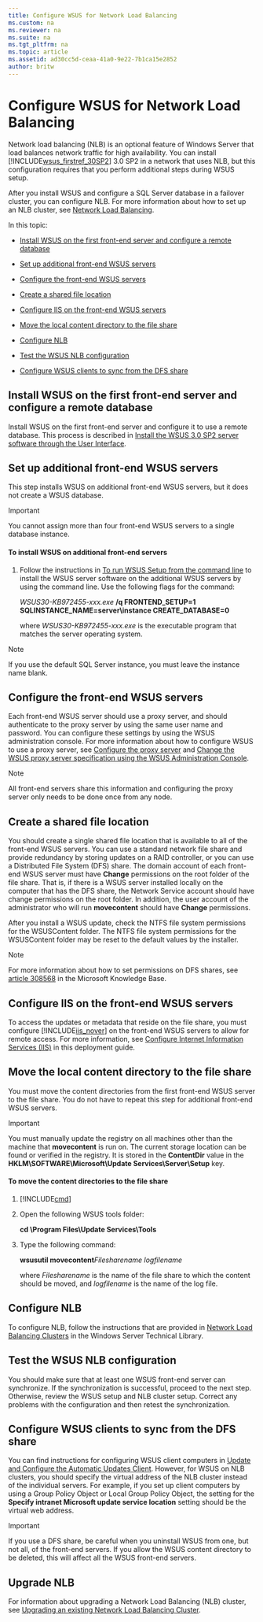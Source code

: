 ```yaml
---
title: Configure WSUS for Network Load Balancing
ms.custom: na
ms.reviewer: na
ms.suite: na
ms.tgt_pltfrm: na
ms.topic: article
ms.assetid: ad30cc5d-ceaa-41a0-9e22-7b1ca15e2852
author: britw
---
```

# Configure WSUS for Network Load Balancing
Network load balancing \(NLB\) is an optional feature of Windows Server that load balances network traffic for high availability. You can install [!INCLUDE[wsus_firstref_30SP2](../Token/wsus_firstref_30SP2_md.md)] 3.0 SP2 in a network that uses NLB, but this configuration requires that you perform additional steps during WSUS setup.  
  
After you install WSUS and configure a SQL Server database in a failover cluster, you can configure NLB. For more information about how to set up an NLB cluster, see [Network Load Balancing](http://go.microsoft.com/fwlink/?LinkID=201304).  
  
In this topic:  
  
-   [Install WSUS on the first front\-end server and configure a remote database](../Topic/Configure-WSUS-for-Network-Load-Balancing.md#firstfe)  
  
-   [Set up additional front\-end WSUS servers](../Topic/Configure-WSUS-for-Network-Load-Balancing.md#morefe)  
  
-   [Configure the front\-end WSUS servers](../Topic/Configure-WSUS-for-Network-Load-Balancing.md#configfe)  
  
-   [Create a shared file location](../Topic/Configure-WSUS-for-Network-Load-Balancing.md#fs)  
  
-   [Configure IIS on the front\-end WSUS servers](../Topic/Configure-WSUS-for-Network-Load-Balancing.md#iis)  
  
-   [Move the local content directory to the file share](../Topic/Configure-WSUS-for-Network-Load-Balancing.md#move)  
  
-   [Configure NLB](../Topic/Configure-WSUS-for-Network-Load-Balancing.md#nlb)  
  
-   [Test the WSUS NLB configuration](../Topic/Configure-WSUS-for-Network-Load-Balancing.md#test)  
  
-   [Configure WSUS clients to sync from the DFS share](../Topic/Configure-WSUS-for-Network-Load-Balancing.md#synchdfs)  
  
## <a name="firstfe"></a>Install WSUS on the first front\-end server and configure a remote database  
Install WSUS on the first front\-end server and configure it to use a remote database. This process is described in [Install the WSUS 3.0 SP2 server software through the User Interface](assetId:///3bc2933c-8d26-4594-b989-e64b406f3147).  
  
## <a name="morefe"></a>Set up additional front\-end WSUS servers  
This step installs WSUS on additional front\-end WSUS servers, but it does not create a WSUS database.  
  
> [!IMPORTANT]  
> You cannot assign more than four front\-end WSUS servers to a single database instance.  
  
#### To install WSUS on additional front\-end servers  
  
1.  Follow the instructions in [To run WSUS Setup from the command line](assetId:///2443408e-5bd2-4b1f-b0a5-7ee1452fe5bc#procCL) to install the WSUS server software on the additional WSUS servers by using the command line. Use the following flags for the command:  
  
    *WSUS30\-KB972455\-xxx.exe* **\/q FRONTEND\_SETUP\=1 SQLINSTANCE\_NAME\=server\\instance CREATE\_DATABASE\=0**  
  
    where *WSUS30\-KB972455\-xxx.exe* is the executable program that matches the server operating system.  
  
> [!NOTE]  
> If you use the default SQL Server instance, you must leave the instance name blank.  
  
## <a name="configfe"></a>Configure the front\-end WSUS servers  
Each front\-end WSUS server should use a proxy server, and should authenticate to the proxy server by using the same user name and password. You can configure these settings by using the WSUS administration console. For more information about how to configure WSUS to use a proxy server, see [Configure the proxy server](../Topic/Prepare-the-Network-and-Server-for-WSUS-3.0-SP2.md#proxy) and [Change the WSUS proxy server specification using the WSUS Administration Console](../Topic/Change-the-WSUS-proxy-server-specification-using-the-WSUS-Administration-Console.md).  
  
> [!NOTE]  
> All front\-end servers share this information and configuring the proxy server only needs to be done once from any node.  
  
## <a name="fs"></a>Create a shared file location  
You should create a single shared file location that is available to all of the front\-end WSUS servers. You can use a standard network file share and provide redundancy by storing updates on a RAID controller, or you can use a Distributed File System \(DFS\) share. The domain account of each front\-end WSUS server must have **Change** permissions on the root folder of the file share. That is, if there is a WSUS server installed locally on the computer that has the DFS share, the Network Service account should have change permissions on the root folder. In addition, the user account of the administrator who will run **movecontent** should have **Change** permissions.  
  
After you install a WSUS update, check the NTFS file system permissions for the WSUSContent folder. The NTFS file system permissions for the WSUSContent folder may be reset to the default values by the installer.  
  
> [!NOTE]  
> For more information about how to set permissions on DFS shares, see [article 308568](http://go.microsoft.com/fwlink/?LinkId=86550) in the Microsoft Knowledge Base.  
  
## <a name="iis"></a>Configure IIS on the front\-end WSUS servers  
To access the updates or metadata that reside on the file share, you must configure [!INCLUDE[iis_nover](../Token/iis_nover_md.md)] on the front\-end WSUS servers to allow for remote access. For more information, see [Configure Internet Information Services \(IIS\)](../Topic/Prepare-the-Network-and-Server-for-WSUS-3.0-SP2.md#iis) in this deployment guide.  
  
## <a name="move"></a>Move the local content directory to the file share  
You must move the content directories from the first front\-end WSUS server to the file share. You do not have to repeat this step for additional front\-end WSUS servers.  
  
> [!IMPORTANT]  
> You must manually update the registry on all machines other than the machine that **movecontent** is run on. The current storage location can be found or verified in the registry. It is stored in the **ContentDir** value in the **HKLM\\SOFTWARE\\Microsoft\\Update Services\\Server\\Setup** key.  
  
#### To move the content directories to the file share  
  
1.  [!INCLUDE[cmd](../Token/cmd_md.md)]  
  
2.  Open the following WSUS tools folder:  
  
    **cd \\Program Files\\Update Services\\Tools**  
  
3.  Type the following command:  
  
    **wsusutil movecontent***Filesharename logfilename*  
  
    where *Filesharename* is the name of the file share to which the content should be moved, and *logfilename* is the name of the log file.  
  
## <a name="nlb"></a>Configure NLB  
To configure NLB, follow the instructions that are provided in [Network Load Balancing Clusters](http://go.microsoft.com/fwlink/?LinkId=76491) in the Windows Server Technical Library.  
  
## <a name="test"></a>Test the WSUS NLB configuration  
You should make sure that at least one WSUS front\-end server can synchronize. If the synchronization is successful, proceed to the next step. Otherwise, review the WSUS setup and NLB cluster setup. Correct any problems with the configuration and then retest the synchronization.  
  
## <a name="synchdfs"></a>Configure WSUS clients to sync from the DFS share  
You can find instructions for configuring WSUS client computers in [Update and Configure the Automatic Updates Client](assetId:///d3d56210-9f71-49b7-b0d1-a04fb52d4e53). However, for WSUS on NLB clusters, you should specify the virtual address of the NLB cluster instead of the individual servers. For example, if you set up client computers by using a Group Policy Object or Local Group Policy Object, the setting for the **Specify intranet Microsoft update service location** setting should be the virtual web address.  
  
> [!IMPORTANT]  
> If you use a DFS share, be careful when you uninstall WSUS from one, but not all, of the front\-end servers. If you allow the WSUS content directory to be deleted, this will affect all the WSUS front\-end servers.  
  
## Upgrade NLB  
For information about upgrading a Network Load Balancing \(NLB\) cluster, see [Upgrading an existing Network Load Balancing Cluster](http://go.microsoft.com/fwlink/?LinkId=211766).  
  
